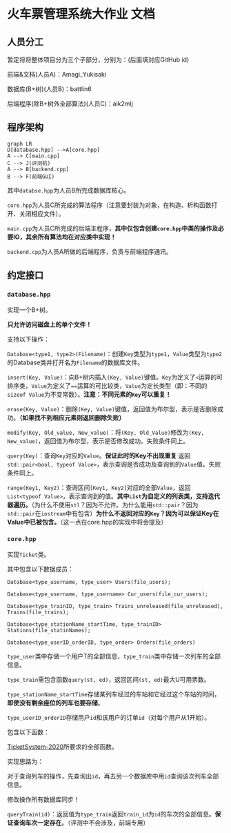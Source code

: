 # 火车票管理系统大作业 文档

## 人员分工

暂定将将整体项目分为三个子部分，分别为：(后面填对应GitHub id)

前端&文档(人员A)：Amagi_Yukisaki

数据库(B+树)(人员B)：battlin6

后端程序(除B+树外全部算法)(人员C)：aik2mlj

## 程序架构

```mermaid
graph LR
D[database.hpp] -->A[core.hpp]
A --> C[main.cpp]
C --> J(评测机)
A --> B[backend.cpp]
B --> F(前端GUI)
```

其中`databse.hpp​`为人员B所完成数据库核心。

`core.hpp`为人员C所完成的算法程序（注意要封装为对象，在构造、析构函数打开、关闭相应文件）。

`main.cpp`为人员C所完成的后端主程序，**其中仅包含创建`core.hpp`中类的操作及必要IO，其余所有算法均在对应类中实现！**

`backend.cpp`为人员A所做的后端程序，负责与前端程序通讯。

## 约定接口

### `database.hpp`

实现一个B+树。

**只允许访问磁盘上的单个文件！**

支持以下操作：

`Database<type1, type2>(Filename)`：创建`Key`类型为`type1`，`Value`类型为`type2`的Database类并打开名为`Filename`的数据库文件。

`insert(Key, Value)`：向B+树内插入`(Key, Value)`键值。`Key`为定义了`<`运算的可排序类，`Value`为定义了`==`运算的可比较类，`Value`为定长类型（即：不同的`sizeof Value`为不变常数）。**注意：不同元素的`Key`可以重复！**

`erase(Key, Value)`：删除`(Key, Value)`键值，返回值为布尔型，表示是否删除成功。**（如果找不到相应元素则返回删除失败）**

`modify(Key, Old_value, New_value)`：将`(Key, Old_Value)`修改为`(Key, New_value)`，返回值为布尔型，表示是否修改成功。失败条件同上。

`query(Key)`：查询`Key`对应的`Value`。**保证此时的Key不出现重复** 返回`std::pair<bool, typeof Value>`，表示查询是否成功及查询到的`Value`值。失败条件同上。

`range(Key1, Key2)`：查询区间`[Key1, Key2]`对应的全部`Value`，返回`List<typeof Value>`，表示查询到的值。**其中`List`为自定义的列表类，支持迭代器遍历。**（为什么不使用`stl`？因为不允许。为什么能用`std::pair`？因为`std::pair`在`iostream`中有包含）**为什么不返回对应的`Key`？因为可以保证Key在Value中已被包含。**（这一点在core.hpp的实现中将会提及）

### `core.hpp`

实现`Ticket`类。

其中包含以下数据成员：

`Database<type_username, type_user> Users(file_users);`

`Database<type_username, type_username> Cur_users(file_cur_users);`

`Database<type_trainID, type_train> Trains_unreleased(file_unreleased), Trains(file_trains);`

`Database<type_stationName_startTime, type_trainID> Stations(file_statinNames);`

`Database<type_userID_orderID, type_order> Orders(file_orders)`

`type_user`类中存储一个用户T的全部信息，`type_train`类中存储一次列车的全部信息。

`type_train`需包含函数`query(st, ed)`，返回区间`(st, ed)`最大U可用票数。

`type_stationName_startTime`存储某列车经过的车站和它经过这个车站的时间，**即使没有剩余座位的列车也要存储**。

`type_userID_orderID`存储用户`id`和该用户的订单`id`（对每个用户从1开始）。

包含以下函数：

[TicketSystem-2020](https://github.com/oscardhc/TicketSystem-2020)所要求的全部函数。

实现思路为：

对于查询列车的操作，先查询出`id`，再去另一个数据库中用`id`查询该次列车全部信息。

修改操作所有数据库同步！

`queryTrain(id)`：返回值为`type_train`返回`train_id`为`id`的车次的全部信息。**保证查询车次一定存在**。（评测中不会涉及，前端专用）
